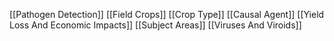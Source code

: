 [[Pathogen Detection]]
[[Field Crops]]
[[Crop Type]]
[[Causal Agent]]
[[Yield Loss And Economic Impacts]]
[[Subject Areas]]
[[Viruses And Viroids]]
